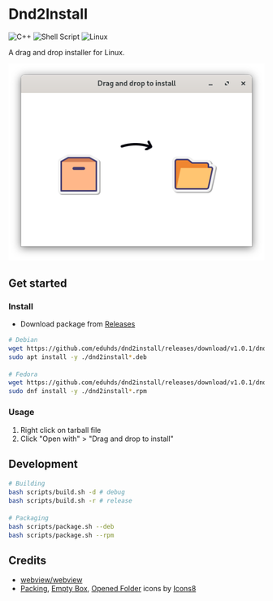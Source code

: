# Dnd2Install

![C++](https://img.shields.io/badge/c++-%2300599C.svg?style=for-the-badge&logo=c%2B%2B&logoColor=white)
![Shell Script](https://img.shields.io/badge/shell_script-%23121011.svg?style=for-the-badge&logo=gnu-bash&logoColor=white)
![Linux](https://img.shields.io/badge/Linux-FCC624?style=for-the-badge&logo=linux&logoColor=black)

A drag and drop installer for Linux.

<p align="center">
  <img src="screenshot.png" alt="Screenshot" />
</p>

## Get started

### Install

- Download package from [Releases](https://github.com/eduhds/dnd2install/releases)

```sh
# Debian
wget https://github.com/eduhds/dnd2install/releases/download/v1.0.1/dnd2install-v1.0.1-x86_64.deb
sudo apt install -y ./dnd2install*.deb

# Fedora
wget https://github.com/eduhds/dnd2install/releases/download/v1.0.1/dnd2install-v1.0.1-x86_64.rpm
sudo dnf install -y ./dnd2install*.rpm
```

### Usage

1. Right click on tarball file
2. Click "Open with" > "Drag and drop to install"

## Development

```sh
# Building
bash scripts/build.sh -d # debug
bash scripts/build.sh -r # release

# Packaging
bash scripts/package.sh --deb
bash scripts/package.sh --rpm
```

## Credits

- [webview/webview](https://github.com/webview/webview)
- <a  href="https://icons8.com/icon/kTr9DhKidICy/packing">Packing</a>, <a  href="https://icons8.com/icon/gGQqaCyJ5Auh/empty-box">Empty Box</a>, <a  href="https://icons8.com/icon/SauwBNNErOqo/opened-folder">Opened Folder</a> icons by <a href="https://icons8.com">Icons8</a>

